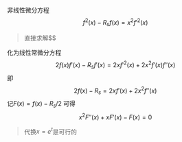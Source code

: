 非线性微分方程
$$
f^2(x)-R_sf(x)=x^2f'^2(x)
$$
>直接求解$$

化为线性常微分方程
$$
2f(x)f'(x)-R_sf'(x)=2xf'^2(x)+2x^2f'(x)f''(x)
$$
即
$$
2f(x)-R_s=2xf'(x)+2x^2f''(x)
$$
记$F(x)=f(x)-R_s/2$
可得
$$
x^2F''(x)+xF'(x)-F(x)=0
$$
>代换$x=e^t$是可行的
<!--stackedit_data:
eyJoaXN0b3J5IjpbLTE5OTc5NDQ0MjYsLTIxMjE4OTI1NTFdfQ
==
-->